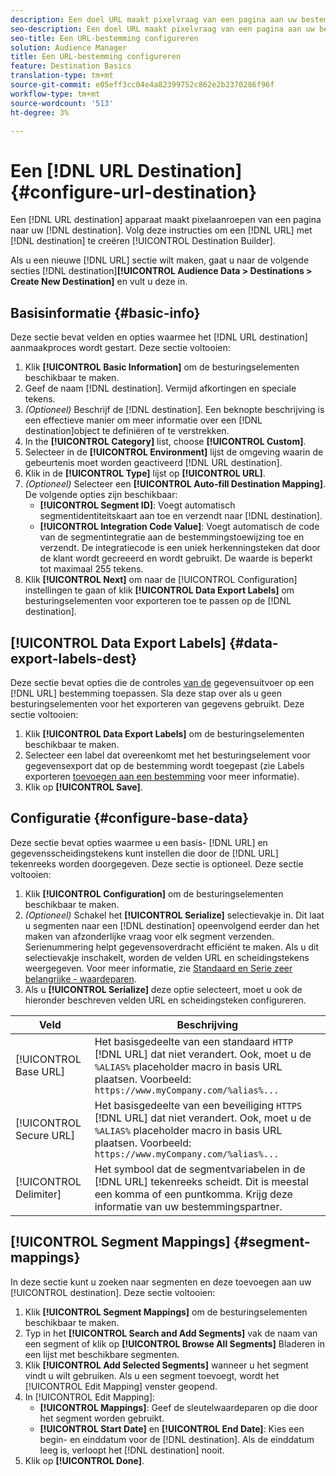 ```yaml
---
description: Een doel URL maakt pixelvraag van een pagina aan uw bestemming. Volg deze instructies om een bestemming tot stand te brengen URL met de Bouwer van de Bestemming.
seo-description: Een doel URL maakt pixelvraag van een pagina aan uw bestemming. Volg deze instructies om een bestemming tot stand te brengen URL met de Bouwer van de Bestemming.
seo-title: Een URL-bestemming configureren
solution: Audience Manager
title: Een URL-bestemming configureren
feature: Destination Basics
translation-type: tm+mt
source-git-commit: e05eff3cc04e4a82399752c862e2b2370286f96f
workflow-type: tm+mt
source-wordcount: '513'
ht-degree: 3%

---
```




# Een [!DNL URL Destination] {#configure-url-destination}

Een [!DNL URL destination] apparaat maakt pixelaanroepen van een pagina naar uw [!DNL destination]. Volg deze instructies om een [!DNL URL] met [!DNL destination] te creëren [!UICONTROL Destination Builder].

<!-- create-url-destination.xml -->

Als u een nieuwe [!DNL URL] sectie wilt maken, gaat u naar de volgende secties [!DNL destination]**[!UICONTROL Audience Data > Destinations > Create New Destination]** en vult u deze in.

## Basisinformatie {#basic-info}

Deze sectie bevat velden en opties waarmee het [!DNL URL destination] aanmaakproces wordt gestart. Deze sectie voltooien:

1. Klik **[!UICONTROL Basic Information]** om de besturingselementen beschikbaar te maken.
2. Geef de naam [!DNL destination]. Vermijd afkortingen en speciale tekens.
3. *(Optioneel)* Beschrijf de [!DNL destination]. Een beknopte beschrijving is een effectieve manier om meer informatie over een [!DNL destination]object te definiëren of te verstrekken.
4. In the **[!UICONTROL Category]** list, choose **[!UICONTROL Custom]**.
5. Selecteer in de **[!UICONTROL Environment]** lijst de omgeving waarin de gebeurtenis moet worden geactiveerd [!DNL URL destination].
6. Klik in de **[!UICONTROL Type]** lijst op **[!UICONTROL URL]**.
7. *(Optioneel)* Selecteer een **[!UICONTROL Auto-fill Destination Mapping]**. De volgende opties zijn beschikbaar:
   * **[!UICONTROL Segment ID]**: Voegt automatisch segmentidentiteitskaart aan toe en verzendt naar [!DNL destination].
   * **[!UICONTROL Integration Code Value]**: Voegt automatisch de code van de segmentintegratie aan de bestemmingstoewijzing toe en verzendt. De integratiecode is een uniek herkenningsteken dat door de klant wordt gecreeerd en wordt gebruikt. De waarde is beperkt tot maximaal 255 tekens.
8. Klik **[!UICONTROL Next]** om naar de [!UICONTROL Configuration] instellingen te gaan of klik **[!UICONTROL Data Export Labels]** om besturingselementen voor exporteren toe te passen op de [!DNL destination].

## [!UICONTROL Data Export Labels] {#data-export-labels-dest}

Deze sectie bevat opties die de controles [van de](../../features/data-export-controls.md) gegevensuitvoer op een [!DNL URL] bestemming toepassen. Sla deze stap over als u geen besturingselementen voor het exporteren van gegevens gebruikt. Deze sectie voltooien:

1. Klik **[!UICONTROL Data Export Labels]** om de besturingselementen beschikbaar te maken.
2. Selecteer een label dat overeenkomt met het besturingselement voor gegevensexport dat op de bestemming wordt toegepast (zie Labels exporteren [toevoegen aan een bestemming](/help/using/features/destinations/add-data-export-labels.md) voor meer informatie).
3. Klik op **[!UICONTROL Save]**.

## Configuratie {#configure-base-data}

Deze sectie bevat opties waarmee u een basis- [!DNL URL] en gegevensscheidingstekens kunt instellen die door de [!DNL URL] tekenreeks worden doorgegeven. Deze sectie is optioneel. Deze sectie voltooien:

1. Klik **[!UICONTROL Configuration]** om de besturingselementen beschikbaar te maken.
1. *(Optioneel)* Schakel het **[!UICONTROL Serialize]** selectievakje in.
Dit laat u segmenten naar een [!DNL destination] opeenvolgend eerder dan het maken van afzonderlijke vraag voor elk segment verzenden. Serienummering helpt gegevensoverdracht efficiënt te maken. Als u dit selectievakje inschakelt, worden de velden URL en scheidingstekens weergegeven. Voor meer informatie, zie [Standaard en Serie zeer belangrijke - waardeparen](../../features/destinations/key-value-pairs.md).
1. Als u **[!UICONTROL Serialize]** deze optie selecteert, moet u ook de hieronder beschreven velden URL en scheidingsteken configureren.

| Veld | Beschrijving |
|--- |--- |
| [!UICONTROL Base URL] | Het basisgedeelte van een standaard `HTTP` [!DNL URL] dat niet verandert. Ook, moet u de `%ALIAS%` placeholder macro [](../../features/destinations/destination-macros.md#destination-macros-defined) in basis URL plaatsen. Voorbeeld: `https://www.myCompany.com/%alias%...` |
| [!UICONTROL Secure URL] | Het basisgedeelte van een beveiliging `HTTPS` [!DNL URL] dat niet verandert. Ook, moet u de `%ALIAS%` placeholder macro [](../../features/destinations/destination-macros.md#destination-macros-defined) in basis URL plaatsen. Voorbeeld: `https://www.myCompany.com/%alias%...` |
| [!UICONTROL Delimiter] | Het symbool dat de segmentvariabelen in de [!DNL URL] tekenreeks scheidt. Dit is meestal een komma of een puntkomma. Krijg deze informatie van uw bestemmingspartner. |

## [!UICONTROL Segment Mappings] {#segment-mappings}

In deze sectie kunt u zoeken naar segmenten en deze toevoegen aan uw [!UICONTROL destination]. Deze sectie voltooien:

1. Klik **[!UICONTROL Segment Mappings]** om de besturingselementen beschikbaar te maken.
1. Typ in het **[!UICONTROL Search and Add Segments]** vak de naam van een segment of klik op **[!UICONTROL Browse All Segments]** Bladeren in een lijst met beschikbare segmenten.
1. Klik **[!UICONTROL Add Selected Segments]** wanneer u het segment vindt u wilt gebruiken. Als u een segment toevoegt, wordt het [!UICONTROL Edit Mapping] venster geopend.
1. In [!UICONTROL Edit Mapping]:
   * **[!UICONTROL Mappings]**: Geef de sleutelwaardeparen op die door het segment worden gebruikt.
   * **[!UICONTROL Start Date]** en **[!UICONTROL End Date]**: Kies een begin- en einddatum voor de [!DNL destination]. Als de einddatum leeg is, verloopt het [!DNL destination] nooit.
1. Klik op **[!UICONTROL Done]**.